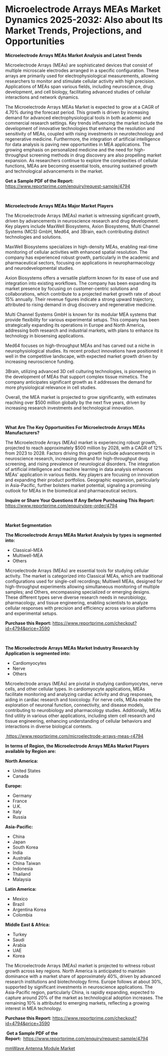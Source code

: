 <p><h1>Microelectrode Arrays MEAs Market Dynamics 2025-2032: Also about Its Market Trends, Projections, and Opportunities</h1></p><p><strong>Microelectrode Arrays MEAs Market Analysis and Latest Trends</strong></p>
<p><p>Microelectrode Arrays (MEAs) are sophisticated devices that consist of multiple microscale electrodes arranged in a specific configuration. These arrays are primarily used for electrophysiological measurements, allowing researchers to monitor and stimulate cellular activity with high precision. Applications of MEAs span various fields, including neuroscience, drug development, and cell biology, facilitating advanced studies of cellular interactions and network dynamics.</p><p>The Microelectrode Arrays MEAs Market is expected to grow at a CAGR of 4.70% during the forecast period. This growth is driven by increasing demand for advanced electrophysiological tools in both academic and commercial research settings. Key trends influencing the market include the development of innovative technologies that enhance the resolution and sensitivity of MEAs, coupled with rising investments in neurotechnology and regenerative medicine. Furthermore, the integration of artificial intelligence for data analysis is paving new opportunities in MEA applications. The growing emphasis on personalized medicine and the need for high-throughput screening methods in drug discovery are also propelling market expansion. As researchers continue to explore the complexities of cellular functions, MEAs are becoming essential tools, ensuring sustained growth and technological advancements in the market.</p></p>
<p><strong>Get a Sample PDF of the Report:&nbsp;</strong> <a href="https://www.reportprime.com/enquiry/request-sample/4794?utm_campaign=3038&utm_medium=2&utm_source=Github&utm_content=ia&utm_term=19032025&utm_id=microelectrode-arrays-meas">https://www.reportprime.com/enquiry/request-sample/4794</a></p>
<p>&nbsp;</p>
<p><strong>Microelectrode Arrays MEAs Major Market Players</strong></p>
<p><p>The Microelectrode Arrays (MEAs) market is witnessing significant growth, driven by advancements in neuroscience research and drug development. Key players include MaxWell Biosystems, Axion Biosystems, Multi Channel Systems (MCS) GmbH, Med64, and 3Brain, each contributing distinct technologies and solutions.</p><p>MaxWell Biosystems specializes in high-density MEAs, enabling real-time monitoring of cellular activities with enhanced spatial resolution. The company has experienced robust growth, particularly in the academic and pharmaceutical sectors, focusing on applications in neuropharmacology and neurodevelopmental studies.</p><p>Axion Biosystems offers a versatile platform known for its ease of use and integration into existing workflows. The company has been expanding its market presence by focusing on customer-centric solutions and collaborations, which contribute to a projected market growth rate of about 15% annually. Their revenue figures indicate a strong upward trajectory, attributed to rising demand in drug discovery and regenerative medicine.</p><p>Multi Channel Systems GmbH is known for its modular MEA systems that provide flexibility for various experimental setups. This company has been strategically expanding its operations in Europe and North America, addressing both research and industrial markets, with plans to enhance its technology in biosensing applications.</p><p>Med64 focuses on high-throughput MEAs and has carved out a niche in neurophysiological studies. Its recent product innovations have positioned it well in the competitive landscape, with expected market growth driven by increasing neuroscience funding.</p><p>3Brain, utilizing advanced 3D cell culturing technologies, is pioneering in the development of MEAs that support complex tissue mimetics. The company anticipates significant growth as it addresses the demand for more physiological relevance in cell studies.</p><p>Overall, the MEA market is projected to grow significantly, with estimates reaching over $500 million globally by the next five years, driven by increasing research investments and technological innovation.</p></p>
<p>&nbsp;</p>
<p><strong>What Are The Key Opportunities For Microelectrode Arrays MEAs Manufacturers?</strong></p>
<p><p>The Microelectrode Arrays (MEAs) market is experiencing robust growth, projected to reach approximately $500 million by 2028, with a CAGR of 12% from 2023 to 2028. Factors driving this growth include advancements in neuroscience research, increasing demand for high-throughput drug screening, and rising prevalence of neurological disorders. The integration of artificial intelligence and machine learning in data analysis enhances MEAs' application in various fields. Key players are focusing on innovation and expanding their product portfolios. Geographic expansion, particularly in Asia-Pacific, further bolsters market potential, signaling a promising outlook for MEAs in the biomedical and pharmaceutical sectors.</p></p>
<p><strong>Inquire or Share Your Questions If Any Before Purchasing This Report:</strong> <a href="https://www.reportprime.com/enquiry/pre-order/4794?utm_campaign=3038&utm_medium=2&utm_source=Github&utm_content=ia&utm_term=19032025&utm_id=microelectrode-arrays-meas">https://www.reportprime.com/enquiry/pre-order/4794</a></p>
<p>&nbsp;</p>
<p><strong>Market Segmentation</strong></p>
<p><strong>The Microelectrode Arrays MEAs Market Analysis by types is segmented into:</strong></p>
<p><ul><li>Classical-MEA</li><li>Multiwell-MEA</li><li>Others</li></ul></p>
<p><p>Microelectrode Arrays (MEAs) are essential tools for studying cellular activity. The market is categorized into Classical MEAs, which are traditional configurations used for single-cell recordings; Multiwell MEAs, designed for high-throughput experiments allowing simultaneous monitoring of multiple samples; and Others, encompassing specialized or emerging designs. These different types serve diverse research needs in neurobiology, pharmacology, and tissue engineering, enabling scientists to analyze cellular responses with precision and efficiency across various platforms and experimental setups.</p></p>
<p><strong>Purchase this Report:&nbsp;</strong><a href="https://www.reportprime.com/checkout?id=4794&price=3590&utm_campaign=3038&utm_medium=2&utm_source=Github&utm_content=ia&utm_term=19032025&utm_id=microelectrode-arrays-meas">https://www.reportprime.com/checkout?id=4794&price=3590</a></p>
<p>&nbsp;</p>
<p><strong>The Microelectrode Arrays MEAs Market Industry Research by Application is segmented into:</strong></p>
<p><ul><li>Cardiomyocytes</li><li>Nerve</li><li>Others</li></ul></p>
<p><p>Microelectrode arrays (MEAs) are pivotal in studying cardiomyocytes, nerve cells, and other cellular types. In cardiomyocyte applications, MEAs facilitate monitoring and analyzing cardiac activity and drug responses, aiding in cardiac research and toxicology. For nerve cells, MEAs enable the exploration of neuronal function, connectivity, and disease models, contributing to neurobiology and pharmacology studies. Additionally, MEAs find utility in various other applications, including stem cell research and tissue engineering, enhancing understanding of cellular behaviors and interactions in diverse biological contexts.</p></p>
<p><a href="https://www.reportprime.com/microelectrode-arrays-meas-r4794?utm_campaign=3038&utm_medium=2&utm_source=Github&utm_content=ia&utm_term=19032025&utm_id=microelectrode-arrays-meas">&nbsp;https://www.reportprime.com/microelectrode-arrays-meas-r4794</a></p>
<p><strong>In terms of Region, the Microelectrode Arrays MEAs Market Players available by Region are:</strong></p>
<p>
    <p> <strong> North America: </strong>
        <ul>
            <li>United States</li>
            <li>Canada</li>
        </ul>
        </p> 
    <p> <strong> Europe: </strong>
        <ul>
            <li>Germany</li>
            <li>France</li>
            <li>U.K.</li>
            <li>Italy</li>
            <li>Russia</li>
        </ul>
        </p> 
    <p> <strong> Asia-Pacific: </strong>
        <ul>
            <li>China</li>
            <li>Japan</li>
            <li>South Korea</li>
            <li>India</li>
            <li>Australia</li>
            <li>China Taiwan</li>
            <li>Indonesia</li>
            <li>Thailand</li>
            <li>Malaysia</li>
        </ul>
        </p> 
    <p> <strong> Latin America: </strong>
        <ul>
            <li>Mexico</li>
            <li>Brazil</li>
            <li>Argentina Korea</li>
            <li>Colombia</li>
        </ul>
        </p> 
    <p> <strong> Middle East & Africa: </strong>
        <ul>
            <li>Turkey</li>
            <li>Saudi</li>
            <li>Arabia</li>
            <li>UAE</li>
            <li>Korea</li>
        </ul>
    </p>
    </p>
<p><p>The Microelectrode Arrays (MEAs) market is projected to witness robust growth across key regions. North America is anticipated to maintain dominance with a market share of approximately 40%, driven by advanced research institutions and biotechnology firms. Europe follows at about 30%, supported by significant investments in neuroscience applications. The Asia-Pacific region, particularly China, is rapidly expanding, expected to capture around 20% of the market as technological adoption increases. The remaining 10% is attributed to emerging markets, reflecting a growing interest in MEA technology.</p></p>
<p><strong>Purchase this Report: </strong><a href="https://www.reportprime.com/checkout?id=4794&price=3590&utm_campaign=3038&utm_medium=2&utm_source=Github&utm_content=ia&utm_term=19032025&utm_id=microelectrode-arrays-meas">https://www.reportprime.com/checkout?id=4794&price=3590</a></p>
<p>&nbsp;<strong>Get a Sample PDF of the Report:&nbsp;&nbsp;</strong><a href="https://www.reportprime.com/enquiry/request-sample/4794?utm_campaign=3038&utm_medium=2&utm_source=Github&utm_content=ia&utm_term=19032025&utm_id=microelectrode-arrays-meas">https://www.reportprime.com/enquiry/request-sample/4794</a></p>
<p><strong></strong></p>
<p><p><a href="https://github.com/jenithschijf/Market-Research-Report-List-1/blob/main/mmwave-antenna-module-market.md?utm_campaign=3038&utm_medium=2&utm_source=Github&utm_content=ia&utm_term=19032025&utm_id=microelectrode-arrays-meas">mmWave Antenna Module Market</a></p></p>